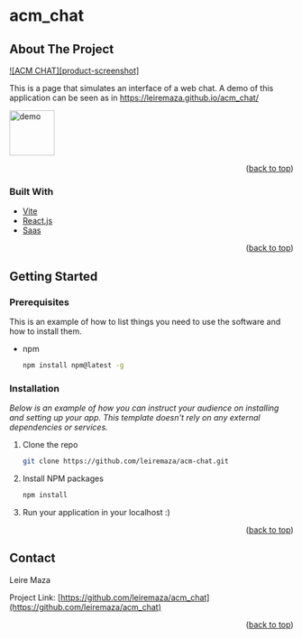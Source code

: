 # acm_chat

<!-- ABOUT THE PROJECT -->
## About The Project

[![ACM CHAT][product-screenshot]](https://example.com)

This is a page that simulates an interface of a web chat. A demo of this application can be seen as in https://leiremaza.github.io/acm_chat/
<div style="display:flex">
  <img src="" alt="demo" width="80" height="80">
</div>

<p align="right">(<a href="#top">back to top</a>)</p>


### Built With

* [Vite](https://vitejs.dev/)
* [React.js](https://reactjs.org/)
* [Saas](https://sass-lang.com/)

<p align="right">(<a href="#top">back to top</a>)</p>

<!-- GETTING STARTED -->
## Getting Started

### Prerequisites

This is an example of how to list things you need to use the software and how to install them.
* npm
  ```sh
  npm install npm@latest -g
  ```

### Installation

_Below is an example of how you can instruct your audience on installing and setting up your app. This template doesn't rely on any external dependencies or services._

1. Clone the repo
   ```sh
   git clone https://github.com/leiremaza/acm-chat.git
   ```
2. Install NPM packages
   ```sh
   npm install
3. Run your application in your localhost :)

<p align="right">(<a href="#top">back to top</a>)</p>


<!-- CONTACT -->
## Contact

Leire Maza

Project Link: [https://github.com/leiremaza/acm_chat](https://github.com/leiremaza/acm_chat)

<p align="right">(<a href="#top">back to top</a>)</p>
